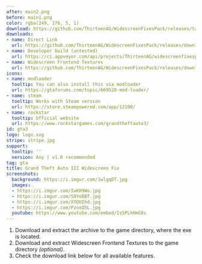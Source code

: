 ```yaml
---
after: main2.png
before: main1.png
color: rgba(249, 176, 5, 1)
download: https://github.com/ThirteenAG/WidescreenFixesPack/releases/tag/gta3
downloads:
- name: Direct Link
  url: https://github.com/ThirteenAG/WidescreenFixesPack/releases/download/gta3/GTA3.WidescreenFix.zip
- name: Developer build (untested)
  url: https://ci.appveyor.com/api/projects/ThirteenAG/widescreenfixespack/artifacts/GTA3.WidescreenFix.zip?branch=master
- name: Widescreen Frontend Textures
  url: https://github.com/ThirteenAG/WidescreenFixesPack/releases/download/gta3/GTA3.WidescreenFrontend.zip
icons:
- name: modloader
  tooltip: You can also install this via modloader
  url: https://gtaforums.com/topic/669520-mod-loader/
- name: steam
  tooltip: Works with Steam version
  url: https://store.steampowered.com/app/12100/
- name: rockstar
  tooltip: Official website
  url: https://www.rockstargames.com/grandtheftauto3/
id: gta3
logo: logo.svg
stripe: stripe.jpg
support:
  tooltip: ''
  version: Any | v1.0 recommended
tag: gta
title: Grand Theft Auto III Widescreen Fix
screenshots:
  background: https://i.imgur.com/1wlgqDT.jpg
  images:
  - https://i.imgur.com/IwKH9Wo.jpg
  - https://i.imgur.com/S0YoBBT.jpg
  - https://i.imgur.com/XYDUIhd.jpg
  - https://i.imgur.com/PzosQ5L.jpg
  youtube: https://www.youtube.com/embed/Is5PLkHmG8s
---
```


1. Download and extract the archive to the game directory, where the exe is located.
2. Download and extract Widescreen Frontend Textures to the game directory *(optional)*.
3. Check the download link below for all available features.
